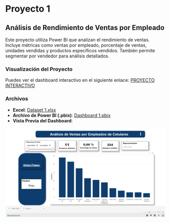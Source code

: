 # Proyecto 1 
## Análisis de Rendimiento de Ventas por Empleado
Este proyecto utiliza Power BI que analizan el rendimiento de ventas. Incluye métricas como ventas por empleado, porcentaje de ventas, unidades vendidas y productos específicos vendidos. También permite segmentar por vendedor para análisis detallados.

### Visualización del Proyecto
Puedes ver el dashboard interactivo en el siguiente enlace: [PROYECTO INTERACTIVO](https://app.powerbi.com/view?r=eyJrIjoiOGE1ZTRkYzEtMTY5OC00NzQyLWJkZWYtMTJlOGUyOGZjMzRmIiwidCI6IjBmNzg1NDlkLTNlZWMtNDNhZi1iNTZhLTZmN2IwNDJkNmM5YSIsImMiOjR9)

### Archivos 
- **Excel**: [Dataset 1.xlsx](https://github.com/edinvalle/PowerBI-Dashboards/blob/main/Proyecto1/Dataset%201.xlsx)
- **Archivo de Power BI (.pbix)**: [Dashboard  1.pbix](https://github.com/edinvalle/PowerBI-Dashboards/blob/main/Proyecto1/Dashboard%201.pbix)
- **Vista Previa del Dashboard**:
<div align="center">
  <img src="https://github.com/edinvalle/PowerBI-Dashboards/blob/main/Proyecto1/Imagen%201..png" alt="Texto alternativo" width="500">
</div>
